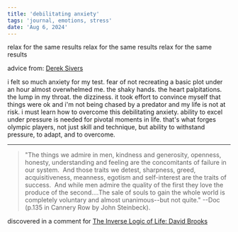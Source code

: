```yaml
---
title: 'debilitating anxiety'
tags: 'journal, emotions, stress'
date: 'Aug 6, 2024'
---
```


relax for the same results
relax for the same results
relax for the same results

advice from: [Derek Sivers](https://sive.rs/relax)

i felt so much anxiety for my test. fear of not recreating a basic plot under an hour almost overwhelmed me. the shaky hands. the heart palpitations. the lump in my throat. the dizziness. it took effort to convince myself that things were ok and i'm not being chased by a predator and my life is not at risk. i must learn how to overcome this debilitating anxiety. ability to excel under pressure is needed for pivotal moments in life. that's what forges olympic players, not just skill and technique, but ability to withstand pressure, to adapt, and to overcome.

---

> "The things we admire in men, kindness and generosity, openness, honesty, understanding and feeling are the concomitants of failure in our system.  And those traits we detest, sharpness, greed, acquisitiveness, meanness, egotism and self-interest are the traits of success.  And while men admire the quality of the first they love the produce of the second....The sale of souls to gain the whole world is completely voluntary and almost unanimous--but not quite." --Doc (p.135 in Cannery Row by John Steinbeck).

discovered in a comment for [The Inverse Logic of Life: David Brooks](https://www.youtube.com/watch?v=WlJnNRdVHHw)
